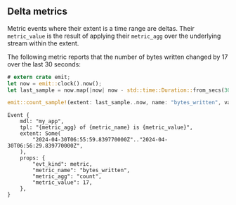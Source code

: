 ## Delta metrics

Metric events where their extent is a time range are deltas. Their `metric_value` is the result of applying their `metric_agg` over the underlying stream within the extent.

The following metric reports that the number of bytes written changed by 17 over the last 30 seconds:

```rust
# extern crate emit;
let now = emit::clock().now();
let last_sample = now.map(|now| now - std::time::Duration::from_secs(30));

emit::count_sample!(extent: last_sample..now, name: "bytes_written", value: 17);
```

```text
Event {
    mdl: "my_app",
    tpl: "{metric_agg} of {metric_name} is {metric_value}",
    extent: Some(
        "2024-04-30T06:55:59.839770000Z".."2024-04-30T06:56:29.839770000Z",
    ),
    props: {
        "evt_kind": metric,
        "metric_name": "bytes_written",
        "metric_agg": "count",
        "metric_value": 17,
    },
}
```
